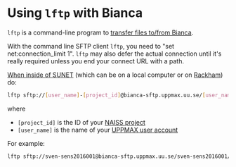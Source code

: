 # Using `lftp` with Bianca

`lftp` is a command-line program
to [transfer files to/from Bianca](../cluster_guides/transfer_bianca.md).

With the command line SFTP client `lftp`,
you need to "set net:connection_limit 1".
`lftp` may also defer the actual connection
until it's really required unless you end your connect URL with a path.

[When inside of SUNET](../getting_started/get_inside_sunet.md)
(which can be on a local computer or on [Rackham](../cluster_guides/rackham.md)) do:

```bash
lftp sftp://[user_name]-[project_id]@bianca-sftp.uppmax.uu.se/[user_name]-[project_id]/
```

where

- `[project_id]` is the ID of your [NAISS project](../getting_started/project.md)
- `[user_name]` is the name of your [UPPMAX user account](../getting_started/user_account.md)

For example:

```bash
lftp sftp://sven-sens2016001@bianca-sftp.uppmax.uu.se/sven-sens2016001/
```
